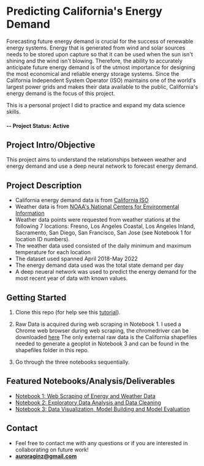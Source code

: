 # Predicting California's Energy Demand
Forecasting future energy demand is crucial for the success of renewable energy systems. 
Energy that is generated from wind and solar sources needs to be stored upon capture so that it can be used when the sun isn't shining and the wind isn't blowing.
Therefore, the ability to accurately anticipate future energy demand is of the utmost importance for designing the most economical and reliable energy storage systems.
Since the California Independent System Operator (ISO) maintains one of the world's largest power grids and makes their data available to the public, 
California's energy demand is the focus of this project.

This is a personal project I did to practice and expand my data science skills. 

#### -- Project Status: Active

## Project Intro/Objective
This project aims to understand the relationships between weather and energy demand and use a deep neural network to forecast energy demand. 

## Project Description
- California energy demand data is from [California ISO](https://www.caiso.com/TodaysOutlook/Pages/default.aspx#section-demand-trend)
- Weather data is from [NOAA's National Centers for Environmental Information](https://www.ncdc.noaa.gov/cdo-web/webservices/v2)
- Weather data points were requested from weather stations at the following 7 locations: Fresno, Los Angeles Coastal, Los Angeles Inland, Sacramento, 
  San Diego, San Francisco, San Jose (see Notebook 1 for location ID numbers).
- The weather data used consisted of the daily minimum and maximum temperature for each location
- The dataset used spanned April 2018-May 2022
- The energy demand data used was the total state demand per day
- A deep neueral network was used to predict the energy demand for the most recent year of data with known values.


## Getting Started

1. Clone this repo (for help see this [tutorial](https://help.github.com/articles/cloning-a-repository/)).
2. Raw Data is acquired during web scraping in Notebook 1. I used a Chrome web browser during web scraping, the chromedriver can be downloaded [here](https://sites.google.com/a/chromium.org/chromedriver/downloads)
   The only external raw data is the California shapefiles needed to generate a geoplot in Notebook 3 and can be found in the shapefiles folder in this repo. 
    
3. Go through the three notebooks sequentially. 

## Featured Notebooks/Analysis/Deliverables
* [Notebook 1: Web Scraping of Energy and Weather Data](https://github.com/AuroraGinzburg/ML_Portfolio/blob/7249b7754bafc3cfbfbbfcbc9650e7fb8784bdc8/1-Data%20Scraping.ipynb)
* [Notebook 2: Exploratory Data Analysis and Data Cleaning](https://github.com/AuroraGinzburg/ML_Portfolio/blob/7249b7754bafc3cfbfbbfcbc9650e7fb8784bdc8/2-Data%20Cleaning%20and%20EDA.ipynb)
* [Notebook 3: Data Visualization, Model Building and Model Evaluation](https://github.com/AuroraGinzburg/ML_Portfolio/blob/7249b7754bafc3cfbfbbfcbc9650e7fb8784bdc8/3-Data%20Visualization%20and%20Modeling.ipynb)


## Contact
* Feel free to contact me with any questions or if you are interested in collaborating on future work! 
* **auroraginz@gmail.com**
